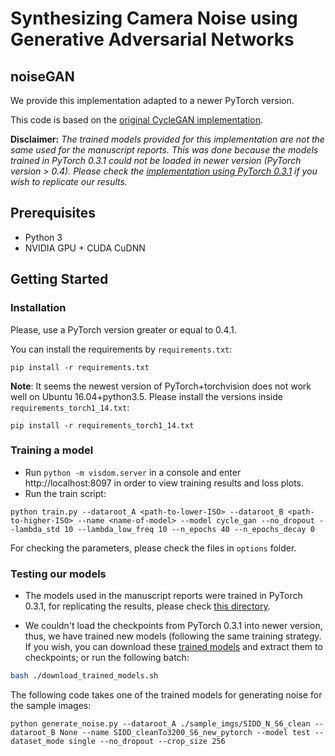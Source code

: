 # Synthesizing Camera Noise using Generative Adversarial Networks

## noiseGAN

We provide this implementation adapted to a newer PyTorch version.

This code is based on the [original CycleGAN implementation](https://github.com/junyanz/pytorch-CycleGAN-and-pix2pix/).


**Disclaimer:** *The trained models provided for this implementation are not the same used for the manuscript reports. This was done because the models trained in PyTorch 0.3.1 could not be loaded in newer version (PyTorch version > 0.4). Please check the [implementation using PyTorch 0.3.1](../noiseGAN) if you wish to replicate our results.*

## Prerequisites
- Python 3
- NVIDIA GPU + CUDA CuDNN

## Getting Started

### Installation
Please, use a PyTorch version greater or equal to 0.4.1.

You can install the requirements by ```requirements.txt```:
```
pip install -r requirements.txt
```

**Note**: It seems the newest version of PyTorch+torchvision does not work well on Ubuntu 16.04+python3.5. Please install the versions inside ```requirements_torch1_14.txt```:

```
pip install -r requirements_torch1_14.txt
```

### Training a model
- Run ```python -m visdom.server``` in a console and enter http://localhost:8097 in order to view training results and loss plots.
- Run the train script:
```
python train.py --dataroot_A <path-to-lower-ISO> --dataroot_B <path-to-higher-ISO> --name <name-of-model> --model cycle_gan --no_dropout --lambda_std 10 --lambda_low_freq 10 --n_epochs 40 --n_epochs_decay 0
```
For checking the parameters, please check the files in ```options``` folder.


### Testing our models
- The models used in the manuscript reports were trained in PyTorch 0.3.1, for replicating the results, please check [this directory](../noiseGAN).

- We couldn't load the checkpoints from PyTorch 0.3.1 into newer version, thus, we have trained new models (following the same training strategy. If you wish, you can download these [trained models](https://drive.google.com/file/d/1INIqDRjVP1n0fvz8T8F55IvGc1znXv_G/) and extract them to checkpoints; or run the following batch:
```bash
bash ./download_trained_models.sh
```

The following code takes one of the trained models for generating noise for the sample images:
```
python generate_noise.py --dataroot_A ./sample_imgs/SIDD_N_S6_clean --dataroot_B None --name SIDD_cleanTo3200_S6_new_pytorch --model test --dataset_mode single --no_dropout --crop_size 256
```
